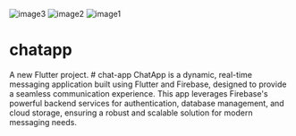![image3](https://github.com/user-attachments/assets/f16921f7-6cc5-40c3-be88-a1a35ab1239b)
![image2](https://github.com/user-attachments/assets/ab35238e-c7bb-40d9-ae3b-458f910ee85e)
![image1](https://github.com/user-attachments/assets/20e52476-9482-460e-8bd9-036f58f22f22)
# chatapp

A new Flutter project.
#   c h a t - a p p 
 
 ChatApp is a dynamic, real-time messaging application built using Flutter and Firebase, designed to provide a seamless communication experience. This app leverages Firebase's powerful backend services for authentication, database management, and cloud storage, ensuring a robust and scalable solution for modern messaging needs.

